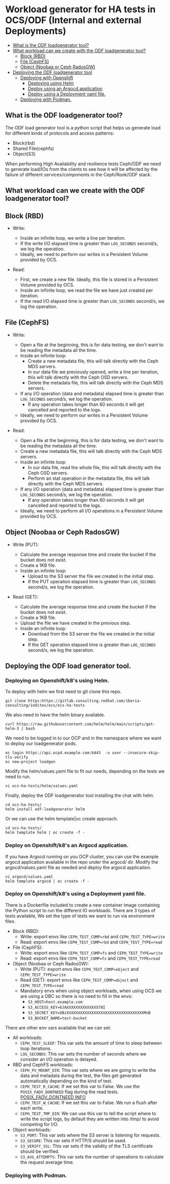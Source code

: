 # Workload generator for HA tests in OCS/ODF (Internal and external Deployments)

- [What is the ODF loadgenerator tool?](#what-is-the-odf-loadgenerator-tool)
- [What workload can we create with the ODF loadgenerator tool?](#what-workload-can-we-create-with-the-odf-loadgenerator-tool)
  * [Block (RBD)](#block-rbd)
  * [File (CephFS)](#file-cephfs)
  * [Object (Noobaa or Ceph RadosGW)](#object-noobaa-or-ceph-radosgw)
- [Deploying the ODF loadgenerator tool](#deploying-the-odf-loadgenerator-tool)
  * [Deploying with Openshift](#deploying-with-openshift)
    + [Deploying using Helm](#deploying-using-helm)
    + [Deploy using an Argocd application](#deploy-using-an-argocd-application)
    + [Deploy using a Deployment yaml file.](#deploy-using-a-deployment-yaml-file)
  * [Deploying with Podman.](#deploying-with-podman)



## What is the ODF loadgenerator tool?

The ODF load generator tool is a python script that helps us generate load for different kinds of protocols and access patterns:

- Block(rbd)
- Shared File(cephfs)
- Object(S3)

When performing High Availability and resilience tests Ceph/ODF we need to generate load/IOs from the clients to see how it will be affected by the failure of different services/components in the Ceph/Rook/ODF stack.

## What workload can we create with the ODF loadgenerator tool?

## Block (RBD)

* Write:
  - Inside an infinite loop, we write a line per iteration.
  - If the write I/O elapsed time is greater than `LOG_SECONDS` second/s, we log the operation.
  - Ideally, we need to perform our writes in a Persistent Volume provided by OCS.

* Read:
  - First, we create a new file. Ideally, this file is stored in a Persistent Volume provided by OCS.
  - Inside an infinite loop, we read the file we have just created per iteration.
  - If the read I/O elapsed time is greater than `LOG_SECONDS` second/s, we log the operation.

## File (CephFS)

* Write:
  - Open a file at the beginning, this is for data testing, we don't want to be reading the metadata all the time.
  - Inside an infinite loop:
    - Create a new metadata file, this will talk directly with the Ceph MDS servers.
    - In our data file we previously opened, write a line per iteration, this will talk directly with the Ceph OSD servers.
    - Delete the metadata file, this will talk directly with the Ceph MDS servers.
  - If any I/O operation (data and metadata) elapsed time is greater than `LOG_SECONDS` second/s, we log the operation.
    - If any operation takes longer than 60 seconds it will get cancelled and reported to the logs.
  - Ideally, we need to perform our writes in a Persistent Volume provided by OCS.

* Read:
  - Open a file at the beginning, this is for data testing, we don't want to be reading the metadata all the time.
  - Create a new metadata file, this will talk directly with the Ceph MDS servers.
  - Inside an infinite loop:
    - In our data file, read the whole file, this will talk directly with the Ceph OSD servers.
    - Perform an stat operation in the metadata file, this will talk directly with the Ceph MDS servers.
  - If any I/O operation (data and metadata) elapsed time is greater than `LOG_SECONDS` second/s, we log the operation.
    - If any operation takes longer than 60 seconds it will get cancelled and reported to the logs.
  - Ideally, we need to perform all I/O operations in a Persistent Volume provided by OCS.

## Object (Noobaa or Ceph RadosGW)

* Write (PUT):
  - Calculate the average response time and create the bucket if the bucket does not exist.
  - Create a 1KB file.
  - Inside an infinite loop:
    - Upload to the S3 server the file we created in the initial step.
    - If the PUT operation elapsed time is greater than `LOG_SECONDS` second/s, we log the operation.

* Read (GET):
  - Calculate the average response time and create the bucket if the bucket does not exist.
  - Create a 1KB file.
  - Upload the file we have created in the previous step.
  - Inside an infinite loop:
    - Download from the S3 server the file we created in the initial step.
    - If the GET operation elapsed time is greater than `LOG_SECONDS` second/s, we log the operation.


## Deploying the ODF load generator tool.

### Deploying on Openshift/k8's using Helm.
To deploy with helm we first need to git clone this repo. 
```
git clone https:https://gitlab.consulting.redhat.com/iberia-consulting/inditex/ocs/ocs-ha-tests
```
We also need to have the helm binary available.
```
curl https://raw.githubusercontent.com/helm/helm/main/scripts/get-helm-3 | bash
```

We need to be logged in to our OCP and in the namespace where we want to deploy our loadgenerator pods.
```
oc login https://api.ocp4.example.com:6443  -u user --insecure-skip-tls-verify 
oc new-project loadgen
```

Modify the helm/values.yaml file to fit our needs, depending on the tests we need to run.
```
vi ocs-ha-tests/helm/values.yaml
```

Finally, deploy the ODF loadgenerator tool installing the chat with helm.

```
cd ocs-ha-tests/
helm install odf-loadgenerator helm
```

Or we can use the helm template|oc create approach.
```
cd ocs-ha-tests/
helm template helm | oc create -f -
```
### Deploy on Openshift/k8's an Argocd application.
If you have Argocd running on you OCP cluster, you can use the example argocd application available in the repo under the argocd/ dir.
Modify the argocd/values.yaml file as needed and deploy the argocd application.
```
vi argocd/values.yaml
helm template argocd | oc create -f -
```

### Deploy on Openshift/k8's using a Deployment yaml file.

There is a Dockerfile included to create a new container image containing the Python script to run the different IO workloads. There are 3 types of tests available, We set the type of tests we want to run via environment files.

* Block (RBD):
  - Write: export envs like `CEPH_TEST_COMP=rbd` and `CEPH_TEST_TYPE=write`
  - Read: export envs like `CEPH_TEST_COMP=rbd` and `CEPH_TEST_TYPE=read`
* File (CephFS):
  - Write: export envs like `CEPH_TEST_COMP=fs` and `CEPH_TEST_TYPE=write`
  - Read: export envs like `CEPH_TEST_COMP=fs` and `CEPH_TEST_TYPE=read`
* Object (Noobaa or Ceph RadosGW):
  - Write (PUT): export envs like `CEPH_TEST_COMP=object` and `CEPH_TEST_TYPE=write`
  - Read (GET): export envs like `CEPH_TEST_COMP=object` and `CEPH_TEST_TYPE=read`
  - Mandatory envs when using object workloads, when using OCS we are using a OBC so there is no need to fill in the envs:
    - `S3_HOST=host.example.com`
    - `S3_ACCESS_KEY=6JAXXXXXXXXXXXXXX78I`
    - `S3_SECRET_KEY=OBzXXXXXXXXXXXXXXXXXXXXXXXXXXXXXXXXXXMnB`
    - `S3_BUCKET_NAME=test-bucket`

There are other env vars available that we can set:

- All workloads:
  - `CEPH_TEST_SLEEP`: This var sets the amount of time to sleep between loop iterations.
  - `LOG_SECONDS`: This var sets the number of seconds where we consider an I/O operation is delayed.
- RBD and CephFS workloads:
  - `CEPH_PV_MOUNT_DIR`: This var sets where we are going to write the data and metadata during the test, the files get generated automatically depending on the kind of test.
  - `CEPH_TEST_R_CACHE`: If we set this var to False. We use the `POSIX_FADV_DONTNEED` flag during the read tests. [POSIX_FADV_DONTNEED INFO](https://insights.oetiker.ch/linux/fadvise.html)
  - `CEPH_TEST_W_CACHE`: If we set this var to False. We run a flush after each write.
  - `CEPH_TEST_TMP_DIR`: We can use this var to tell the script where to write the script logs, by default they are written into /tmp/ to avoid competing for I/O.
- Object workloads:
  - `S3_PORT`: This var sets where the S3 server is listening for requests.
  - `S3_SECURE`: This var sets if HTTP/S should be used.
  - `S3_VERIFY_SSL`: This var sets if the validity of the TLS certificate should be verified.
  - `S3_AVG_ATTEMPTS`: This var sets the number of operations to calculate the request average time.

### Deploying with Podman.
